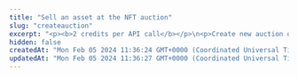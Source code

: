 ```yaml
---
title: "Sell an asset at the NFT auction"
slug: "createauction"
excerpt: "<p><b>2 credits per API call</b></p>\n<p>Create new auction on the auction contract. Before operation, seller must approve spending of the NFT token for the Auction contract using <a href=\"#operation/ApproveNftAuctionSpending\">Approve NFT</a>.\nAfter auction is created, auction contract transfers the asset to the auction smart contract.\nOnly auction for existing NFTs can be created - seller must be owner of the NFT asset.</p>\n<p>This API is supported for the following blockchains:</p>\n<ul>\n<li>BNB Smart Chain</li>\n<li>Celo</li>\n<li>Ethereum</li>\n<li>Harmony</li>\n<li>Klaytn</li>\n<li>Polygon</li>\n</ul>\n<p><b>A known issue on Harmony</b><br/>\nOn Harmony, when you are viewing a transaction in the Harmony Blockchain Explorer, the transaction status may be displayed as the following:<br/>\n<code>Error reverted:x0</code><br/>\nThis is a known issue with the Harmony Blockchain Explorer. This status does not mean that the transaction failed. You can safely ignore it.</p>\n<p><b>Signing a transaction</b><br/>\nWhen selling an asset at the NFT auction, you are charged a fee for the transaction, and you must sign the transaction with the private key of the blockchain address from which the fee will be deducted.</p>\n<p>Providing the private key in the API is not a secure way of signing transactions, because the private key can be stolen or exposed. Your private keys should never leave your security perimeter. You should use the private keys only for testing a solution you are building on the <b>testnet</b> of a blockchain.</p>\n<p>For signing transactions on the <b>mainnet</b>, we strongly recommend that you use the Tatum <a href=\"https://github.com/tatumio/tatum-kms\" target=\"_blank\">Key Management System (KMS)</a> and provide the signature ID instead of the private key in the API. Alternatively, you can use the <a href=\"https://github.com/tatumio/tatum-js/tree/v2\" target=\"_blank\">Tatum JavaScript client</a>.</p>"
hidden: false
createdAt: "Mon Feb 05 2024 11:36:24 GMT+0000 (Coordinated Universal Time)"
updatedAt: "Mon Feb 05 2024 11:36:27 GMT+0000 (Coordinated Universal Time)"
---
```

